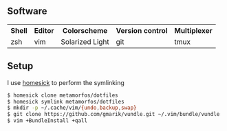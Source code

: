 ## Software
<table>
  <tr>
    <th> Shell </th>
    <th> Editor </th>
    <th> Colorscheme </th>
    <th> Version control </th>
    <th> Multiplexer </th>
  </tr>
  <tr>
    <td> zsh </td>
    <td> vim </td>
    <td> Solarized Light </td>
    <td> git </td>
    <td> tmux </td>
  </tr>
</table>


## Setup
I use [homesick][homesick_home] to perform the symlinking

```bash
$ homesick clone metamorfos/dotfiles
$ homesick symlink metamorfos/dotfiles
$ mkdir -p ~/.cache/vim/{undo,backup,swap}
$ git clone https://github.com/gmarik/vundle.git ~/.vim/bundle/vundle
$ vim +BundleInstall +qall
```

[homesick_home]:http://github.com/technicalpickles/homesick
